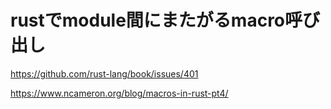 # rustでmodule間にまたがるmacro呼び出し

https://github.com/rust-lang/book/issues/401

https://www.ncameron.org/blog/macros-in-rust-pt4/
